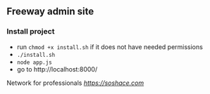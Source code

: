 ## Freeway admin site

### Install project
* run `chmod +x install.sh` if it does not have needed permissions
* `./install.sh`
* `node app.js`
* go to http://localhost:8000/ 

Network for professionals *https://soshace.com*
